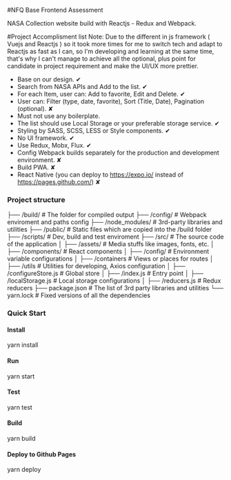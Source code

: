 #NFQ Base Frontend Assessment

NASA Collection website build with Reactjs - Redux and Webpack.

#Project Accomplisment list
Note: Due to the different in js framework ( Vuejs and Reactjs ) so it took more times for me to switch tech and adapt to Reactjs as fast as I can, so I'm developing and learning at the same time, that's why I can't manage to achieve all the optional, plus point for candidate in project requirement and make the UI/UX more prettier.
- Base on our design. ✔
- Search from NASA APIs and Add to the list. ✔
- For each Item, user can: Add to favorite, Edit and Delete. ✔
- User can: Filter (type, date, favorite), Sort (Title, Date), Pagination (optional). ✘
- Must not use any boilerplate.
- The list should use Local Storage or your preferable storage service. ✔
- Styling by SASS, SCSS, LESS or Style components. ✔
- No UI framework. ✔
- Use Redux, Mobx, Flux. ✔
- Config Webpack builds separately for the production and development environment. ✘
- Build PWA. ✘
- React Native (you can deploy to https://expo.io/ instead of https://pages.github.com/) ✘

### Project structure

├── /build/                     # The folder for compiled output
├── /config/                    # Webpack enviroment and paths config
├── /node_modules/              # 3rd-party libraries and utilities
├── /public/                    # Static files which are copied into the /build folder
├── /scripts/                   # Dev, build and test enviroment
├── /src/                       # The source code of the application
│   ├── /assets/                # Media stuffs like images, fonts, etc.
│   ├── /components/            # React components
│   ├── /config/                # Environment variable configurations
│   ├── /containers             # Views or places for routes
│   ├── /utils                  # Utilities for developing, Axios configuration
│   ├── /configureStore.js      # Global store
│   ├── /index.js               # Entry point
│   ├── /localStorage.js        # Local storage configurations
│   ├── /reducers.js            # Redux reducers
├── package.json                # The list of 3rd party libraries and utilities
└── yarn.lock                   # Fixed versions of all the dependencies

### Quick Start

#### Install
yarn install

#### Run
yarn start

#### Test
yarn test

#### Build
yarn build

#### Deploy to Github Pages
yarn deploy

